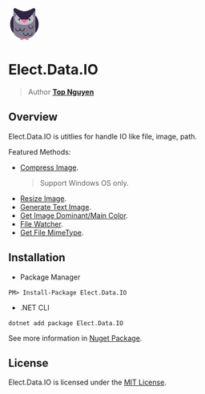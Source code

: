 ﻿![Logo](../../../Logo.png)
# Elect.Data.IO
> Author [**Top Nguyen**](http://topnguyen.com)

## Overview
Elect.Data.IO is utitlies for handle IO like file, image, path.

Featured Methods:

- [Compress Image](ImageUtils/CompressUtils/ImageCompressor.cs).
  > Support Windows OS only.
- [Resize Image](ImageUtils/ResizeUtils/ImageResizeHelper.cs).
- [Generate Text Image](ImageUtils/ImageHelper.cs).
- [Get Image Dominant/Main Color](ImageUtils/ColorUtils/ImageDominantColorHelper.cs).
- [File Watcher](FileUtils/FileWatcher.cs).
- [Get File MimeType](FileUtils/MimeTypeHelper.cs).

## Installation
- Package Manager
```
PM> Install-Package Elect.Data.IO
```
- .NET CLI
```
dotnet add package Elect.Data.IO
```

See more information in [Nuget Package](https://www.nuget.org/packages/Elect.Data.IO/).

## License
Elect.Data.IO is licensed under the [MIT License](../../../LICENSE).